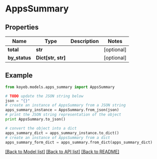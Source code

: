# AppsSummary


## Properties
Name | Type | Description | Notes
------------ | ------------- | ------------- | -------------
**total** | **str** |  | [optional] 
**by_status** | **Dict[str, str]** |  | [optional] 

## Example

```python
from koyeb.models.apps_summary import AppsSummary

# TODO update the JSON string below
json = "{}"
# create an instance of AppsSummary from a JSON string
apps_summary_instance = AppsSummary.from_json(json)
# print the JSON string representation of the object
print AppsSummary.to_json()

# convert the object into a dict
apps_summary_dict = apps_summary_instance.to_dict()
# create an instance of AppsSummary from a dict
apps_summary_form_dict = apps_summary.from_dict(apps_summary_dict)
```
[[Back to Model list]](../README.md#documentation-for-models) [[Back to API list]](../README.md#documentation-for-api-endpoints) [[Back to README]](../README.md)


